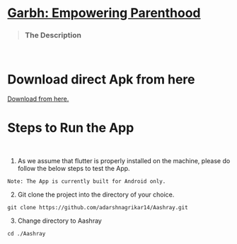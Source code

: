 [<h1>Garbh: Empowering Parenthood</h1>](https://github.com/adarshnagrikar14/gsc24-garbh/)
> <h3>The Description</h3>
<br>
<h1>Download direct Apk from here</h1>
<a href="#">Download from here.</a>

<br>
<h1>Steps to Run the App</h1>
<br>

1. As we assume that flutter is properly installed on the machine, please do follow the below steps to test the App.
```
Note: The App is currently built for Android only.
```
2. Git clone the project into the directory of your choice.
```
git clone https://github.com/adarshnagrikar14/Aashray.git
```
3. Change directory to Aashray
```
cd ./Aashray
```
